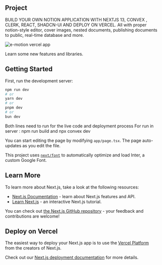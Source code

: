 


## Project 
  BUILD YOUR OWN NOTION APPLICATION WITH NEXTJS 13, CONVEX , CLERK, REACT, SHADCN-UI AND DEPLOY ON VERCEL. 
  All with proper notion-style editor, cover images, nested documents, publishing documents to public, real-time database and more.










![e-motion vercel app](https://github.com/samik1234/e-motion-clone/assets/82882143/2c21263e-0757-4e16-97aa-60d4de4178e2)







Learn some new features and libraries.





## Getting Started

First, run the development server:

```bash
npm run dev
# or
yarn dev
# or
pnpm dev
# or
bun dev
```















Both lines need to run for the live code and deployment process 
For run in server : npm run build and 
                    npx convex dev 








You can start editing the page by modifying `app/page.tsx`. The page auto-updates as you edit the file.

This project uses [`next/font`](https://nextjs.org/docs/basic-features/font-optimization) to automatically optimize and load Inter, a custom Google Font.

## Learn More

To learn more about Next.js, take a look at the following resources:

- [Next.js Documentation](https://nextjs.org/docs) - learn about Next.js features and API.
- [Learn Next.js](https://nextjs.org/learn) - an interactive Next.js tutorial.

You can check out [the Next.js GitHub repository](https://github.com/vercel/next.js/) - your feedback and contributions are welcome!

## Deploy on Vercel

The easiest way to deploy your Next.js app is to use the [Vercel Platform](https://vercel.com/new?utm_medium=default-template&filter=next.js&utm_source=create-next-app&utm_campaign=create-next-app-readme) from the creators of Next.js.

Check out our [Next.js deployment documentation](https://nextjs.org/docs/deployment) for more details.
